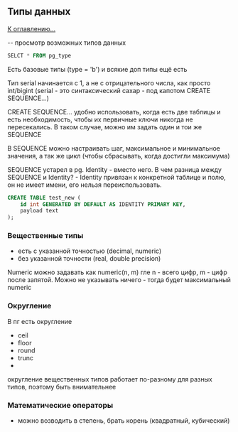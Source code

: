 ## Типы данных

[К оглавлению...](/README.md)

-- просмотр возможных типов данных

```sql
SELCT * FROM pg_type
```

Есть базовые типы (type = 'b') и всякие доп типы ещё есть

Тип serial начинается с 1, а не с отрицательного числа, как просто int/bigint
(serial - это синтаксический сахар - под капотом CREATE SEQUENCE...)

CREATE SEQUENCE... удобно использовать, когда есть две таблицы и есть необходимость, чтобы их первичные ключи никогда не
пересекались. В таком случае, можно им задать один и тои же SEQUENCE

В SEQUENCE можно настраивать шаг, максимальное и минимальное значения, а так же цикл (чтобы сбрасывать, когда достигли
максимума)

SEQUENCE устарел в pg. Identity - вместо него. В чем разница между SEQUENCE и Identity? - Identity привязан к конкретной
таблице и полю, он не имеет имени, его нельзя переиспользовать.

```sql
CREATE TABLE test_new (
    id int GENERATED BY DEFAULT AS IDENTITY PRIMARY KEY,
    payload text
);
```

### Вещественные типы

- есть с указанной точностью (decimal, numeric)
- без указанной точности (real, double precision)

Numeric можно задавать как numeric(n, m) гле n - всего цифр, m - цифр после запятой. Можно не указывать ничего - тогда
будет максимальный numeric 

### Округление

В пг есть округление
  - ceil
  - floor
  - round
  - trunc
  - 
округление вещественных типов работает по-разному для разных типов, поэтому быть внимательнее


### Математические операторы

- можно возводить в степень, брать корень (квадратный, кубический)



